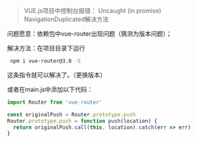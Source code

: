 > VUE.js项目中控制台报错： Uncaught (in promise) NavigationDuplicated解决方法

问题愿意：依赖包中vue-router出现问题（猜测为版本问题）；

解决方法：在项目目录下运行

```bash
 npm i vue-router@3.0 -S
```

这条指令就可以解决了。（更换版本）

或者在main.js中添加以下代码：

```js
import Router from 'vue-router'

const originalPush = Router.prototype.push
Router.prototype.push = function push(location) {
  return originalPush.call(this, location).catch(err => err)
}
```

